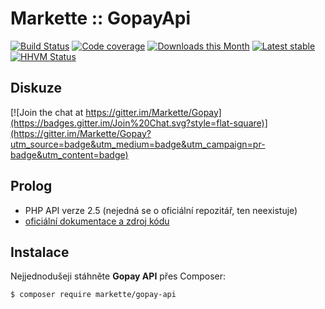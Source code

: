 # Markette :: GopayApi

[![Build Status](https://img.shields.io/travis/Markette/GopayApi.svg?style=flat-square)](https://travis-ci.org/Markette/GopayApi)
[![Code coverage](https://img.shields.io/coveralls/Markette/GopayApi.svg?style=flat-square)](https://coveralls.io/r/Markette/GopayApi)
[![Downloads this Month](https://img.shields.io/packagist/dm/markette/gopay-api.svg?style=flat-square)](https://packagist.org/packages/markette/gopay-api)
[![Latest stable](https://img.shields.io/packagist/v/markette/gopay-api.svg?style=flat-square)](https://packagist.org/packages/markette/gopay-api)
[![HHVM Status](https://img.shields.io/hhvm/markette/gopay-api.svg?style=flat-square)](http://hhvm.h4cc.de/package/markette/gopay-api)

## Diskuze

[![Join the chat at https://gitter.im/Markette/Gopay](https://badges.gitter.im/Join%20Chat.svg?style=flat-square)](https://gitter.im/Markette/Gopay?utm_source=badge&utm_medium=badge&utm_campaign=pr-badge&utm_content=badge)

## Prolog

- PHP API verze 2.5 (nejedná se o oficiální repozitář, ten neexistuje)
- [oficiální dokumentace a zdroj kódu](http://help.gopay.com/cs/tema/integrace-2/integrace-platebni-puvodni-brany/php-api-verze-2-5)

## Instalace

Nejjednodušeji stáhněte **Gopay API** přes Composer:

```sh
$ composer require markette/gopay-api
```
